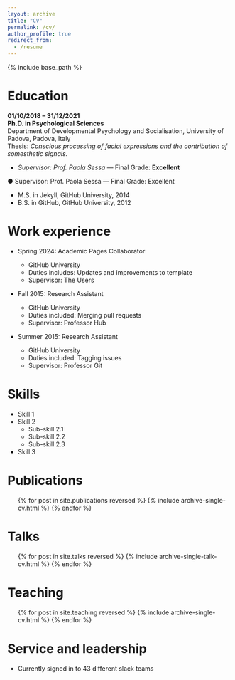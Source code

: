 ```yaml
---
layout: archive
title: "CV"
permalink: /cv/
author_profile: true
redirect_from:
  - /resume
---
```


{% include base_path %}

Education
======
**01/10/2018 – 31/12/2021**  
**Ph.D. in Psychological Sciences**  
Department of Developmental Psychology and Socialisation, University of Padova, Padova, Italy  
Thesis: *Conscious processing of facial expressions and the contribution of somesthetic signals.*  
- *Supervisor: Prof. Paola Sessa* — Final Grade: **Excellent**

● Supervisor: Prof. Paola Sessa — Final Grade: Excellent
* M.S. in Jekyll, GitHub University, 2014
* B.S. in GitHub, GitHub University, 2012

Work experience
======
* Spring 2024: Academic Pages Collaborator
  * GitHub University
  * Duties includes: Updates and improvements to template
  * Supervisor: The Users

* Fall 2015: Research Assistant
  * GitHub University
  * Duties included: Merging pull requests
  * Supervisor: Professor Hub

* Summer 2015: Research Assistant
  * GitHub University
  * Duties included: Tagging issues
  * Supervisor: Professor Git
  
Skills
======
* Skill 1
* Skill 2
  * Sub-skill 2.1
  * Sub-skill 2.2
  * Sub-skill 2.3
* Skill 3

Publications
======
  <ul>{% for post in site.publications reversed %}
    {% include archive-single-cv.html %}
  {% endfor %}</ul>
  
Talks
======
  <ul>{% for post in site.talks reversed %}
    {% include archive-single-talk-cv.html  %}
  {% endfor %}</ul>
  
Teaching
======
  <ul>{% for post in site.teaching reversed %}
    {% include archive-single-cv.html %}
  {% endfor %}</ul>
  
Service and leadership
======
* Currently signed in to 43 different slack teams
